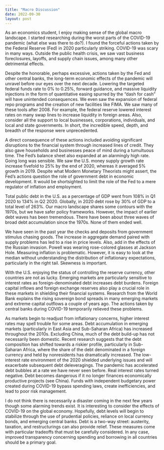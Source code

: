 ```yaml
---
title: "Macro Discussion"
date: 2022-09-30
layout: post
---
```

As an economics student, I enjoy making sense of the global macro landscape. I started researching during the worst parts of the COVID-19 pandemic (what else was there to do?). I found the forceful actions taken by the Federal Reserve (Fed) in 2020 particularly striking. COVID-19 was scary in many ways. Outside the public health crisis, we saw vast business foreclosures, layoffs, and supply chain issues, among many other detrimental effects.

Despite the honorable, perhaps excessive, actions taken by the Fed and other central banks, the long-term economic effects of the pandemic will unravel before our eyes over the next decade. Lowering the targeted federal funds rate to 0% to 0.25%, forward guidance, and massive liquidity injections in the form of quantitative easing spurred by the “dash for cash” will have unintended consequences. We even saw the expansion of federal repo programs and the creation of new facilities like FIMA. We saw many of these tools after 2008. For example, the federal reserve lowered interest rates on many swap lines to increase liquidity in foreign areas. Also, consider all the support to local businesses, corporations, individuals, and local and state governments. In short, the incredible speed, depth, and breadth of the response were unprecedented.
  
A direct consequence of these actions included avoiding significant disruptions to the financial system through increased lines of credit. They also gave households and businesses peace of mind during a tumultuous time. The Fed’s balance sheet also expanded at an alarmingly high rate. Going long was sensible. We saw the U.S. money supply growth rate increase fivefold to 25% by the end of 2020, whereas it averaged 5% growth in 2019. Despite what Modern Monetary Theorists might assert, the Fed’s actions question the role of government debt in economic development. It would be shortsighted to limit the role of the Fed to a mere regulator of inflation and employment.
  
Total public debt in the U.S. as a percentage of GDP went from 108% in Q1 2020 to 134% in Q2 2020. Globally, in 2020 debt rose by 30% of GDP to a total level of 263%. Our macro landscape shares some contours with the 1970s, but we have safer policy frameworks. However, the impact of earlier debt waves has been tremendous. There have been about three waves of broad debt accumulation since the 1970s. None of them ended well.
  
We have seen in the past year the checks and deposits from government stimulus chasing goods. The increase in aggregate demand paired with supply problems has led to a rise in price levels. Also, add in the effects of the Russian invasion. Powell was wearing rose-colored glasses at Jackson Hole. Measuring inflation is problematic. However, it is easy to look at the median without understanding the distribution of inflationary expectations, particularly in the right tail. Skewness is important.
  
With the U.S. enjoying the status of controlling the reserve currency, other countries are not as lucky. Emerging markets are particularly sensitive to interest rates as foreign-denominated debt increases debt burdens. Foreign capital inflows and foreign exchange reserves also play a crucial role in these markets in shielding their financial systems. Research from the World Bank explains the rising sovereign bond spreads in many emerging markets and extreme capital outflows a couple of years ago. The actions taken by central banks during COVID-19 temporarily relieved these problems.
  
As markets begin to readjust from inflationary concerns, higher interest rates may spell trouble for some areas. Debt accumulation in emerging markets (particularly in East Asia and Sub-Saharan Africa) has increased throughout the 2010s. Excluding China, much of the debt build-up has not necessarily been domestic. Recent research suggests that the debt composition has shifted towards a riskier profile, particularly in Sub-Saharan Africa, where the share of the debt denominated in a foreign currency and held by nonresidents has dramatically increased. The low-interest rate environment of the 2020 shielded underlying issues and will exacerbate subsequent debt deleveragings. The pandemic has accelerated debt bubbles at a rate we have never seen before. Real interest rates turned negative. Debt becomes dangerous if it no longer finances economically productive projects (see China). Funds with independent budgetary power created during COVID-19 bypass spending laws, create inefficiencies, and lead to poor risk management.
  
I do not think there is necessarily a disaster coming in the next few years though some alarming trends exist. It is interesting to consider the effects of COVID-19 on the global economy. Hopefully, debt levels will begin to stabilize through the use of prudential policies, reliance on local currency bonds, and emerging central banks. Debt is a two-way street: austerity, taxation, and restructurings can also provide relief. These measures come with particular tradeoffs that must be carefully considered. In any case, improved transparency concerning spending and borrowing in all countries should be a primary goal.
